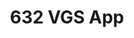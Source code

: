 ---
layout: minimal
title: 632 VGS App
redirect_to: https://bradley-kennedy.shinyapps.io/632VGS/
---